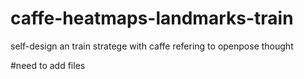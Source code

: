 # caffe-heatmaps-landmarks-train
self-design an train stratege with caffe refering to openpose thought 

#need to add files
